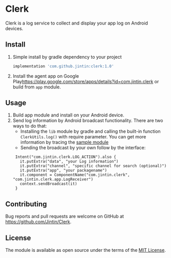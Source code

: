 # Clerk
Clerk is a log service to collect and display your app log on Android devices.

## Install
1. Simple install by gradle dependency to your project
   ```groovy
   implementation 'com.github.jintin:clerk:1.0'
   ```
2. Install the agent app on Google Play<https://play.google.com/store/apps/details?id=com.jintin.clerk> or build from `app` module.

## Usage
1. Build app module and install on your Android device.
2. Send log information by Android broadcast functionality. There are two ways to do that:
   - Installing the `lib` module by gradle and calling the built-in function `ClerkUtils.log()` with require parameter. You can get more information by tracing the [sample module](https://github.com/Jintin/Clerk/tree/master/sample)
   - Sending the broadcast by your own follow by the interface:
   ```
    Intent("com.jintin.clerk.LOG_ACTION").also {
      it.putExtra("data", "your Log information")
      it.putExtra("channel", "specific channel for search (optional)")
      it.putExtra("app", "your packagename")
      it.component = ComponentName("com.jintin.clerk", "com.jintin.clerk.app.LogReceiver")
      context.sendBroadcast(it)
    }
   ```

## Contributing
Bug reports and pull requests are welcome on GitHub at <https://github.com/Jintin/Clerk>.

## License
The module is available as open source under the terms of the [MIT License](http://opensource.org/licenses/MIT).
